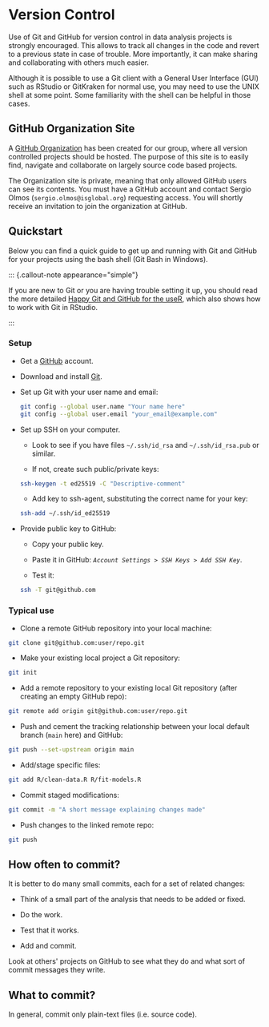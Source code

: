 # Version Control

Use of Git and GitHub for version control in data analysis projects is strongly encouraged. This allows to track all changes in the code and revert to a previous state in case of trouble. More importantly, it can make sharing and collaborating with others much easier.

Although it is possible to use a Git client with a General User Interface (GUI) such as RStudio or GitKraken for normal use, you may need to use the UNIX shell at some point. Some familiarity with the shell can be helpful in those cases.

## GitHub Organization Site

A [GitHub Organization](https://docs.github.com/en/organizations/collaborating-with-groups-in-organizations/about-organizations) has been created for our group, where all version controlled projects should be hosted. The purpose of this site is to easily find, navigate and collaborate on largely source code based projects.

The Organization site is private, meaning that only allowed GitHub users can see its contents. You must have a GitHub account and contact Sergio Olmos (`sergio.olmos@isglobal.org`) requesting access. You will shortly receive an invitation to join the organization at GitHub.

## Quickstart

Below you can find a quick guide to get up and running with Git and GitHub for your projects using the bash shell (Git Bash in Windows).

::: {.callout-note appearance="simple"}

If you are new to Git or you are having trouble setting it up, you should read the more detailed [Happy Git and GitHub for the useR](https://happygitwithr.com/), which also shows how to work with Git in RStudio.

:::

### Setup

* Get a [GitHub]() account.

* Download and install [Git]().

* Set up Git with your user name and email:

    ```bash
    git config --global user.name "Your name here"
    git config --global user.email "your_email@example.com"
    ```

* Set up SSH on your computer.

    * Look to see if you have files `~/.ssh/id_rsa` and `~/.ssh/id_rsa.pub` or similar.

    * If not, create such public/private keys:

    ```bash
    ssh-keygen -t ed25519 -C "Descriptive-comment"
    ```

    * Add key to ssh-agent, substituting the correct name for your key:

    ```bash
    ssh-add ~/.ssh/id_ed25519
    ```

* Provide public key to GitHub:

    * Copy your public key.

    * Paste it in GitHub: *`Account Settings > SSH Keys > Add SSH Key`*.
    
    * Test it:
    
    ```bash
    ssh -T git@github.com
    ```

### Typical use

* Clone a remote GitHub repository into your local machine:

```bash
git clone git@github.com:user/repo.git
```

* Make your existing local project a Git repository:

```bash
git init
```

* Add a remote repository to your existing local Git repository (after creating an empty GitHub repo):

```bash
git remote add origin git@github.com:user/repo.git
```

* Push and cement the tracking relationship between your local default branch (`main` here) and GitHub:

```bash
git push --set-upstream origin main
```

* Add/stage specific files:

```bash
git add R/clean-data.R R/fit-models.R
```

* Commit staged modifications:

```bash
git commit -m "A short message explaining changes made"
```

* Push changes to the linked remote repo:

```bash
git push
```

## How often to commit?

It is better to do many small commits, each for a set of related changes:

* Think of a small part of the analysis that needs to be added or fixed.

* Do the work.

* Test that it works.

* Add and commit.

Look at others' projects on GitHub to see what they do and what sort of commit messages they write.

## What to commit?

In general, commit only plain-text files (i.e. source code).
